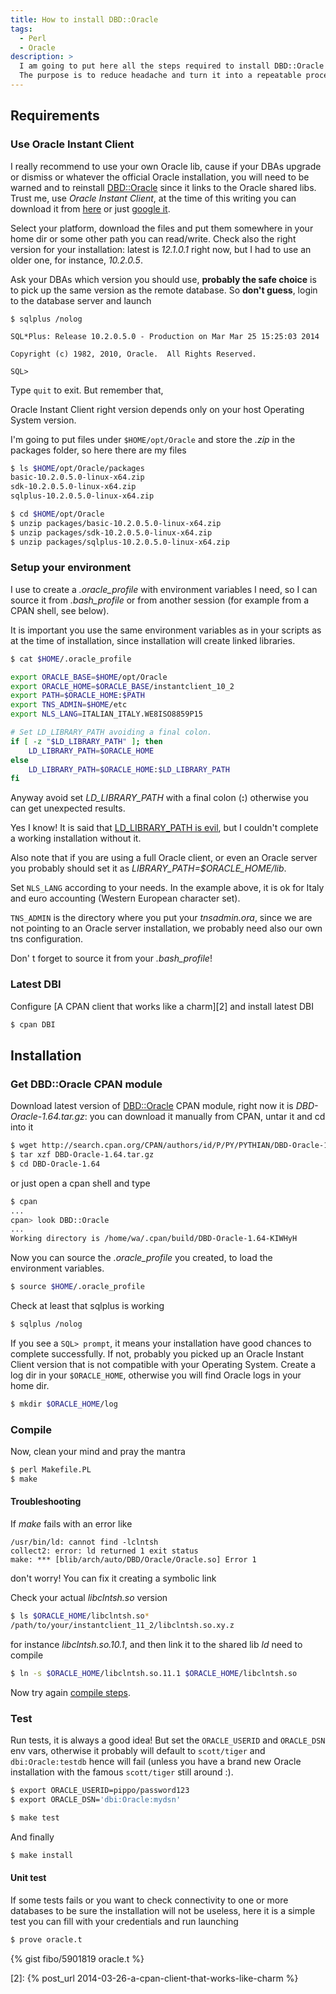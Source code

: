 ```yaml
---
title: How to install DBD::Oracle
tags:
  - Perl
  - Oracle
description: >
  I am going to put here all the steps required to install DBD::Oracle CPAN module, which is not a straightforward installation.
  The purpose is to reduce headache and turn it into a repeatable process.
---
```


## Requirements

### Use Oracle Instant Client

I really recommend to use your own Oracle lib, cause if your DBAs upgrade or dismiss or whatever the official Oracle installation, you will need to be warned and to reinstall [DBD::Oracle][1] since it links to the Oracle shared libs. Trust me, use *Oracle Instant Client*, at the time of this writing you can download it from [here](http://www.oracle.com/technetwork/database/features/instant-client/index-097480.html) or just [google it](https://www.google.com/?q=Oracle+Instant+Client+download).

Select your platform, download the files and put them somewhere in your home dir or some other path you can read/write. Check also the right version for your installation: latest is *12.1.0.1* right now, but I had to use an older one, for instance, *10.2.0.5*.

Ask your DBAs which version you should use, **probably the safe choice** is to pick up the same version as the remote database. So **don't guess**, login to the database server and launch

```
$ sqlplus /nolog

SQL*Plus: Release 10.2.0.5.0 - Production on Mar Mar 25 15:25:03 2014

Copyright (c) 1982, 2010, Oracle.  All Rights Reserved.

SQL>
```

Type `quit` to exit. But remember that,

<div class="alert alert-info">Oracle Instant Client right version depends only on your host Operating System version.</div>

I'm going to put files under `$HOME/opt/Oracle` and store the *.zip* in the packages folder, so here there are my files

```bash
$ ls $HOME/opt/Oracle/packages
basic-10.2.0.5.0-linux-x64.zip
sdk-10.2.0.5.0-linux-x64.zip
sqlplus-10.2.0.5.0-linux-x64.zip
```

```bash
$ cd $HOME/opt/Oracle
$ unzip packages/basic-10.2.0.5.0-linux-x64.zip
$ unzip packages/sdk-10.2.0.5.0-linux-x64.zip
$ unzip packages/sqlplus-10.2.0.5.0-linux-x64.zip
```

### Setup your environment

I use to create a *.oracle_profile* with environment variables I need, so I can source it from *.bash_profile* or from another session (for example from a CPAN shell, see below).

<div class="alert alert-warning">It is important you use the same environment variables as in your scripts as at the time of installation, since installation will create linked libraries.</div>

```bash
$ cat $HOME/.oracle_profile

export ORACLE_BASE=$HOME/opt/Oracle
export ORACLE_HOME=$ORACLE_BASE/instantclient_10_2
export PATH=$ORACLE_HOME:$PATH
export TNS_ADMIN=$HOME/etc
export NLS_LANG=ITALIAN_ITALY.WE8ISO8859P15

# Set LD_LIBRARY_PATH avoiding a final colon.
if [ -z "$LD_LIBRARY_PATH" ]; then
	LD_LIBRARY_PATH=$ORACLE_HOME
else
	LD_LIBRARY_PATH=$ORACLE_HOME:$LD_LIBRARY_PATH
fi
```

<div class="alert alert-danger">Anyway avoid set <em>LD_LIBRARY_PATH</em> with a final colon (<strong>:</strong>) otherwise you can get unexpected results.</div>

Yes I know! It is said that [LD_LIBRARY_PATH is evil](https://blogs.oracle.com/ali/entry/avoiding_ld_library_path_the), but I couldn't complete a working installation without it.

<div class="alert alert-info">
Also note that if you are using a full Oracle client, or even an Oracle server you probably should set it as <em>LIBRARY_PATH=$ORACLE_HOME/lib</em>.
</div>

Set `NLS_LANG` according to your needs. In the example above, it is ok for Italy and euro accounting (Western European character set).

`TNS_ADMIN` is the directory where you put your *tnsadmin.ora*, since we are not pointing to an Oracle server installation, we probably need also our own tns configuration.

<div class="alert alert-warning">Don' t forget to source it from your <em>.bash_profile</em>!</div>

### Latest DBI

Configure [A CPAN client that works like a charm][2] and install latest DBI

```bash
$ cpan DBI
```

## Installation

### Get DBD::Oracle CPAN module

Download latest version of [DBD::Oracle][1] CPAN module, right now it is *DBD-Oracle-1.64.tar.gz*: you can download it manually from CPAN, untar it and cd into it

```bash
$ wget http://search.cpan.org/CPAN/authors/id/P/PY/PYTHIAN/DBD-Oracle-1.64.tar.gz
$ tar xzf DBD-Oracle-1.64.tar.gz
$ cd DBD-Oracle-1.64
```

or just open a cpan shell and type

```bash
$ cpan
...
cpan> look DBD::Oracle
...
Working directory is /home/wa/.cpan/build/DBD-Oracle-1.64-KIWHyH
```

Now you can source the *.oracle_profile* you created, to load the environment variables.

```bash
$ source $HOME/.oracle_profile
```

Check at least that sqlplus is working

```bash
$ sqlplus /nolog
```

If you see a `SQL> prompt`, it means your installation have good chances to complete successfully. If not, probably you picked up an Oracle Instant Client version that is not compatible with your Operating System.
Create a log dir in your `$ORACLE_HOME`, otherwise you will find Oracle logs in your home dir.

```bash
$ mkdir $ORACLE_HOME/log
```

### Compile

Now, clean your mind and pray the mantra

```bash
$ perl Makefile.PL
$ make
```

#### Troubleshooting

If *make* fails with an error like

```
/usr/bin/ld: cannot find -lclntsh
collect2: error: ld returned 1 exit status
make: *** [blib/arch/auto/DBD/Oracle/Oracle.so] Error 1
```

don't worry! You can fix it creating a symbolic link

Check your actual *libclntsh.so* version

```bash
$ ls $ORACLE_HOME/libclntsh.so*
/path/to/your/instantclient_11_2/libclntsh.so.xy.z
```

for instance *libclntsh.so.10.1*, and then link it to the shared lib *ld* need to compile

```bash
$ ln -s $ORACLE_HOME/libclntsh.so.11.1 $ORACLE_HOME/libclntsh.so
```

Now try again [compile steps](#compile).

### Test

Run tests, it is always a good idea! But set the `ORACLE_USERID` and  `ORACLE_DSN` env vars, otherwise it probably will default to `scott/tiger` and `dbi:Oracle:testdb` hence will fail (unless you have a brand new Oracle installation with the famous `scott/tiger` still around :).

```bash
$ export ORACLE_USERID=pippo/password123
$ export ORACLE_DSN='dbi:Oracle:mydsn'

$ make test
```

And finally

```bash
$ make install
```

#### Unit test

If some tests fails or you want to check connectivity to one or more databases to be sure the installation will not be useless, here it is a simple test you can fill with your credentials and run launching

```bash
$ prove oracle.t
```

{% gist fibo/5901819 oracle.t %}

  [1]: https://metacpan.org/release/DBD-Oracle
  [2]: {% post_url 2014-03-26-a-cpan-client-that-works-like-charm %}

